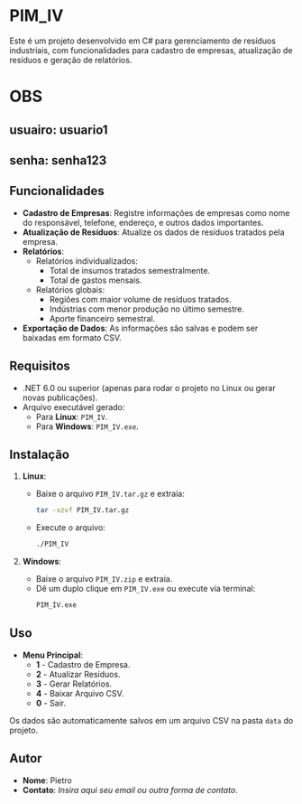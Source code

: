 # PIM_IV

Este é um projeto desenvolvido em C# para gerenciamento de resíduos industriais, com funcionalidades para cadastro de empresas, atualização de resíduos e geração de relatórios.

# OBS
## usuairo: usuario1
## senha: senha123

## Funcionalidades

- **Cadastro de Empresas**: Registre informações de empresas como nome do responsável, telefone, endereço, e outros dados importantes.
- **Atualização de Resíduos**: Atualize os dados de resíduos tratados pela empresa.
- **Relatórios**:
  - Relatórios individualizados:
    - Total de insumos tratados semestralmente.
    - Total de gastos mensais.
  - Relatórios globais:
    - Regiões com maior volume de resíduos tratados.
    - Indústrias com menor produção no último semestre.
    - Aporte financeiro semestral.
- **Exportação de Dados**: As informações são salvas e podem ser baixadas em formato CSV.

## Requisitos

- .NET 6.0 ou superior (apenas para rodar o projeto no Linux ou gerar novas publicações).
- Arquivo executável gerado:
  - Para **Linux**: `PIM_IV`.
  - Para **Windows**: `PIM_IV.exe`.

## Instalação

1. **Linux**:
   - Baixe o arquivo `PIM_IV.tar.gz` e extraia:
     ```bash
     tar -xzvf PIM_IV.tar.gz
     ```
   - Execute o arquivo:
     ```bash
     ./PIM_IV
     ```

2. **Windows**:
   - Baixe o arquivo `PIM_IV.zip` e extraia.
   - Dê um duplo clique em `PIM_IV.exe` ou execute via terminal:
     ```bash
     PIM_IV.exe
     ```

## Uso

- **Menu Principal**:
  - **1** - Cadastro de Empresa.
  - **2** - Atualizar Resíduos.
  - **3** - Gerar Relatórios.
  - **4** - Baixar Arquivo CSV.
  - **0** - Sair.

Os dados são automaticamente salvos em um arquivo CSV na pasta `data` do projeto.

## Autor

- **Nome**: Pietro
- **Contato**: *Insira aqui seu email ou outra forma de contato*.
